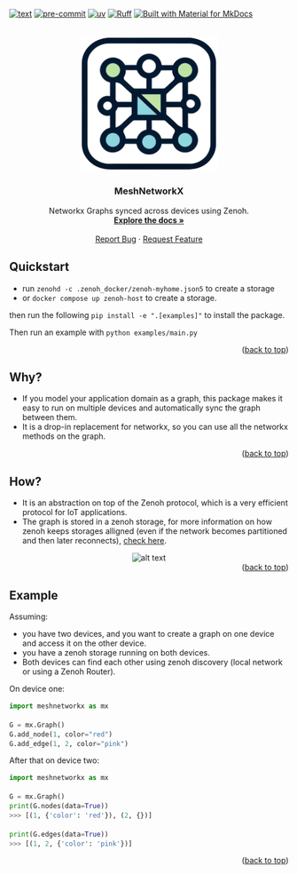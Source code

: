 <a name="readme-top"></a>
[![text](https://img.shields.io/pypi/v/meshnetworkx?logo=python&logoColor=%23cccccc)](https://pypi.org/project/meshnetworkx/)
[![pre-commit](https://img.shields.io/badge/pre--commit-enabled-brightgreen?logo=pre-commit)](https://pre-commit.com/)
[![uv](https://img.shields.io/endpoint?url=https://raw.githubusercontent.com/astral-sh/uv/main/assets/badge/v0.json)](https://github.com/astral-sh/uv)
[![Ruff](https://img.shields.io/endpoint?url=https://raw.githubusercontent.com/astral-sh/ruff/main/assets/badge/v2.json)](https://github.com/astral-sh/ruff)
[![Built with Material for MkDocs](https://img.shields.io/badge/Material_for_MkDocs-526CFE?style=for-the-badge&logo=MaterialForMkDocs&logoColor=white)](https://squidfunk.github.io/mkdocs-material/)

<!-- PROJECT LOGO -->

<br />
<div align="center">
    <div align="center">
    <img src="https://raw.githubusercontent.com/h0uter/meshnetworkx/a17d75a0b56d48dfdce91d9f6275ffac4a729d53/docs/assets/logo_no_bg.png" alt="alt text" width="250" height="whatever">
    </div>
  <h3 align="center">MeshNetworkX</h3>

  <p align="center">
    Networkx Graphs synced across devices using Zenoh.
    <br />
    <a href="https://h0uter.github.io/meshnetworkx/"><strong>Explore the docs »</strong></a>
    <br />
    <br />
    <a href="https://github.com/h0uter/meshnetworkx/issues/new?labels=bug&title=New+bug+report">Report Bug</a>
    ·
    <a href="https://github.com/h0uter/meshnetworkx/issues/new?labels=enhancement&title=New+feature+request">Request Feature</a>
  </p>
</div>

## Quickstart

- run  `zenohd -c .zenoh_docker/zenoh-myhome.json5` to create a storage
- or `docker compose up zenoh-host` to create a storage.

then run the following `pip install -e ".[examples]"` to install the package.

Then run an example with `python examples/main.py`
<div align="right">(<a href="#readme-top">back to top</a>)</div>

## Why?

- If you model your application domain as a graph, this package makes it easy to run on multiple devices and automatically sync the graph between them.
- It is a drop-in replacement for networkx, so you can use all the networkx methods on the graph.

<div align="right">(<a href="#readme-top">back to top</a>)</div>

## How?

- It is an abstraction on top of the Zenoh protocol, which is a very efficient protocol for IoT applications.
- The graph is stored in a zenoh storage, for more information on how zenoh keeps storages alligned (even if the network becomes partitioned and then later reconnects), [check here](https://zenoh.io/blog/2022-11-29-zenoh-alignment).

<div align="center">
    <img src="https://raw.githubusercontent.com/h0uter/meshnetworkx/main/docs/assets/anti-entropy.gif" alt="alt text" width="450" height="whatever">
</div>

<div align="right">(<a href="#readme-top">back to top</a>)</div>

## Example

Assuming:

- you have two devices, and you want to create a graph on one device and access it on the other device.
- you have a zenoh storage running on both devices.
- Both devices can find each other using zenoh discovery (local network or using a Zenoh Router).

On device one:

```python
import meshnetworkx as mx

G = mx.Graph()
G.add_node(1, color="red")
G.add_edge(1, 2, color="pink")

```

After that on device two:

```python
import meshnetworkx as mx

G = mx.Graph()
print(G.nodes(data=True))
>>> [(1, {'color': 'red'}), (2, {})]

print(G.edges(data=True))
>>> [(1, 2, {'color': 'pink'})]
```

<div align="right">(<a href="#readme-top">back to top</a>)</div>

